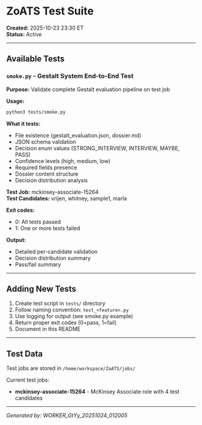 # ZoATS Test Suite

**Created:** 2025-10-23 23:30 ET  
**Status:** Active

---

## Available Tests

### `smoke.py` - Gestalt System End-to-End Test

**Purpose:** Validate complete Gestalt evaluation pipeline on test job

**Usage:**
```bash
python3 tests/smoke.py
```

**What it tests:**
- File existence (gestalt_evaluation.json, dossier.md)
- JSON schema validation
- Decision enum values (STRONG_INTERVIEW, INTERVIEW, MAYBE, PASS)
- Confidence levels (high, medium, low)
- Required fields presence
- Dossier content structure
- Decision distribution analysis

**Test Job:** mckinsey-associate-15264  
**Test Candidates:** vrijen, whitney, sample1, marla

**Exit codes:**
- 0: All tests passed
- 1: One or more tests failed

**Output:**
- Detailed per-candidate validation
- Decision distribution summary
- Pass/fail summary

---

## Adding New Tests

1. Create test script in `tests/` directory
2. Follow naming convention: `test_<feature>.py`
3. Use logging for output (see smoke.py example)
4. Return proper exit codes (0=pass, 1=fail)
5. Document in this README

---

## Test Data

Test jobs are stored in `/home/workspace/ZoATS/jobs/`

Current test jobs:
- **mckinsey-associate-15264** - McKinsey Associate role with 4 test candidates

---

*Generated by: WORKER_GtYy_20251024_012005*
